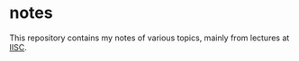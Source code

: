 # notes
This repository contains my notes of various topics, mainly from lectures at [IISC](https://www.iisc.ac.in/).
